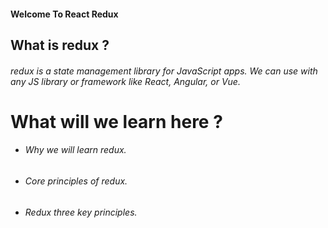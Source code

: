#### Welcome To React Redux 

## What is redux ?
###### redux is a state management library for JavaScript apps. We can use with any JS library or framework like React, Angular, or Vue.

# What will we learn here ?
* ###### Why we will learn redux.
* ###### Core principles of redux.
* ###### Redux three key principles.
